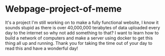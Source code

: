 # Webpage-project-of-meme
It's a project I'm still working on to make a fully functional website, I know it sounds stupid as there is over 40,000,000 terabytes of data uploaded every day to the internet so why not add something to that? I want to learn how to build a network of computers and make a server using docker to get this thing all up and running. Thank you for taking the time out of your day to read this and have a wonderful day!
